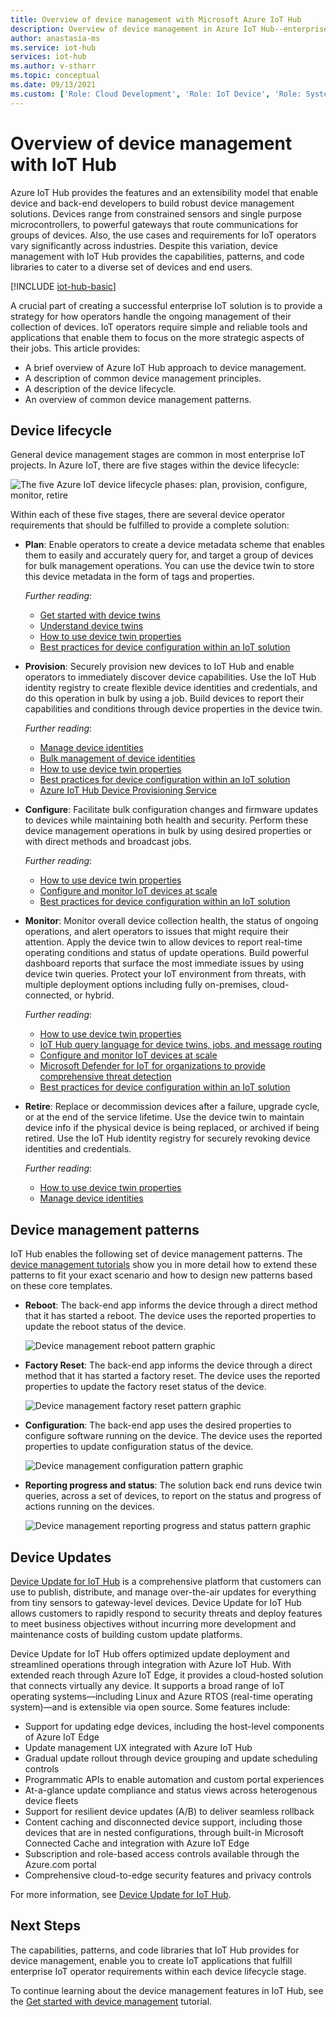 ```yaml
---
title: Overview of device management with Microsoft Azure IoT Hub
description: Overview of device management in Azure IoT Hub--enterprise device lifecycle and device management patterns such as, reboot, factory reset, firmware update, configuration, device twins, queries, jobs, threat detection.
author: anastasia-ms
ms.service: iot-hub
services: iot-hub
ms.author: v-stharr
ms.topic: conceptual
ms.date: 09/13/2021
ms.custom: ['Role: Cloud Development', 'Role: IoT Device', 'Role: System Architecture']
---
```


# Overview of device management with IoT Hub

Azure IoT Hub provides the features and an extensibility model that enable device and back-end developers to build robust device management solutions. Devices range from constrained sensors and single purpose microcontrollers, to powerful gateways that route communications for groups of devices.  Also, the use cases and requirements for IoT operators vary significantly across industries.  Despite this variation, device management with IoT Hub provides the capabilities, patterns, and code libraries to cater to a diverse set of devices and end users.

[!INCLUDE [iot-hub-basic](../../includes/iot-hub-basic-partial.md)]

A crucial part of creating a successful enterprise IoT solution is to provide a strategy for how operators handle the ongoing management of their collection of devices. IoT operators require simple and reliable tools and applications that enable them to focus on the more strategic aspects of their jobs. This article provides:

* A brief overview of Azure IoT Hub approach to device management.
* A description of common device management principles.
* A description of the device lifecycle.
* An overview of common device management patterns.

## Device lifecycle

General device management stages are common in most enterprise IoT projects. In Azure IoT, there are five stages within the device lifecycle:

![The five Azure IoT device lifecycle phases: plan, provision, configure, monitor, retire](./media/iot-hub-device-management-overview/image5.png)

Within each of these five stages, there are several device operator requirements that should be fulfilled to provide a complete solution:

* **Plan**: Enable operators to create a device metadata scheme that enables them to easily and accurately query for, and target a group of devices for bulk management operations. You can use the device twin to store this device metadata in the form of tags and properties.
  
    *Further reading*: 
  * [Get started with device twins](iot-hub-node-node-twin-getstarted.md)
  * [Understand device twins](iot-hub-devguide-device-twins.md)
  * [How to use device twin properties](tutorial-device-twins.md)
  * [Best practices for device configuration within an IoT solution](iot-hub-configuration-best-practices.md)

* **Provision**: Securely provision new devices to IoT Hub and enable operators to immediately discover device capabilities.  Use the IoT Hub identity registry to create flexible device identities and credentials, and do this operation in bulk by using a job. Build devices to report their capabilities and conditions through device properties in the device twin.
  
    *Further reading*: 
    * [Manage device identities](iot-hub-devguide-identity-registry.md)
    * [Bulk management of device identities](iot-hub-bulk-identity-mgmt.md)
    * [How to use device twin properties](tutorial-device-twins.md)
    * [Best practices for device configuration within an IoT solution](iot-hub-configuration-best-practices.md)
    * [Azure IoT Hub Device Provisioning Service](../iot-dps/index.yml)

* **Configure**: Facilitate bulk configuration changes and firmware updates to devices while maintaining both health and security. Perform these device management operations in bulk by using desired properties or with direct methods and broadcast jobs.
  
    *Further reading*:
    * [How to use device twin properties](tutorial-device-twins.md)
    * [Configure and monitor IoT devices at scale](./iot-hub-automatic-device-management.md)
    * [Best practices for device configuration within an IoT solution](iot-hub-configuration-best-practices.md)

* **Monitor**: Monitor overall device collection health, the status of ongoing operations, and alert operators to issues that might require their attention.  Apply the device twin to allow devices to report real-time operating conditions and status of update operations. Build powerful dashboard reports that surface the most immediate issues by using device twin queries. Protect your IoT environment from threats, with multiple deployment options including fully on-premises, cloud-connected, or hybrid.
  
    *Further reading*: 
    * [How to use device twin properties](tutorial-device-twins.md)
    * [IoT Hub query language for device twins, jobs, and message routing](iot-hub-devguide-query-language.md)
    * [Configure and monitor IoT devices at scale](./iot-hub-automatic-device-management.md)
    * [Microsoft Defender for IoT for organizations to provide comprehensive threat detection](../defender-for-iot/organizations/overview.md)
    * [Best practices for device configuration within an IoT solution](iot-hub-configuration-best-practices.md)

* **Retire**: Replace or decommission devices after a failure, upgrade cycle, or at the end of the service lifetime.  Use the device twin to maintain device info if the physical device is being replaced, or archived if being retired. Use the IoT Hub identity registry for securely revoking device identities and credentials.
  
    *Further reading*: 
    * [How to use device twin properties](tutorial-device-twins.md)
    * [Manage device identities](iot-hub-devguide-identity-registry.md)

## Device management patterns

IoT Hub enables the following set of device management patterns. The [device management tutorials](iot-hub-node-node-device-management-get-started.md) show you in more detail how to extend these patterns to fit your exact scenario and how to design new patterns based on these core templates.

* **Reboot**: The back-end app informs the device through a direct method that it has started a reboot.  The device uses the reported properties to update the reboot status of the device.
  
    ![Device management reboot pattern graphic](./media/iot-hub-device-management-overview/reboot-pattern.png)

* **Factory Reset**: The back-end app informs the device through a direct method that it has started a factory reset. The device uses the reported properties to update the factory reset status of the device.
  
    ![Device management factory reset pattern graphic](./media/iot-hub-device-management-overview/facreset-pattern.png)

* **Configuration**: The back-end app uses the desired properties to configure software running on the device. The device uses the reported properties to update configuration status of the device.
  
    ![Device management configuration pattern graphic](./media/iot-hub-device-management-overview/configuration-pattern.png)

* **Reporting progress and status**: The solution back end runs device twin queries, across a set of devices, to report on the status and progress of actions running on the devices.
  
    ![Device management reporting progress and status pattern graphic](./media/iot-hub-device-management-overview/report-progress-pattern.png)

## Device Updates

[Device Update for IoT Hub](../iot-hub-device-update/understand-device-update.md)  is a comprehensive platform that customers can use to publish, distribute, and manage over-the-air updates for everything from tiny sensors to gateway-level devices. Device Update for IoT Hub allows customers to rapidly respond to security threats and deploy features to meet business objectives without incurring more development and maintenance costs of building custom update platforms.

Device Update for IoT Hub offers optimized update deployment and streamlined operations through integration with Azure IoT Hub. With extended reach through Azure IoT Edge, it provides a cloud-hosted solution that connects virtually any device. It supports a broad range of IoT operating systems—including Linux and Azure RTOS (real-time operating system)—and is extensible via open source. Some features include:

* Support for updating edge devices, including the host-level components of Azure IoT Edge
* Update management UX integrated with Azure IoT Hub
* Gradual update rollout through device grouping and update scheduling controls
* Programmatic APIs to enable automation and custom portal experiences
* At-a-glance update compliance and status views across heterogenous device fleets
* Support for resilient device updates (A/B) to deliver seamless rollback
* Content caching and disconnected device support, including those devices that are in nested configurations, through built-in Microsoft Connected Cache and integration with Azure IoT Edge
* Subscription and role-based access controls available through the Azure.com portal
* Comprehensive cloud-to-edge security features and privacy controls

For more information, see [Device Update for IoT Hub](../iot-hub-device-update/index.yml).

## Next Steps

The capabilities, patterns, and code libraries that IoT Hub provides for device management, enable you to create IoT applications that fulfill enterprise IoT operator requirements within each device lifecycle stage.

To continue learning about the device management features in IoT Hub, see the [Get started with device management](iot-hub-node-node-device-management-get-started.md) tutorial.
